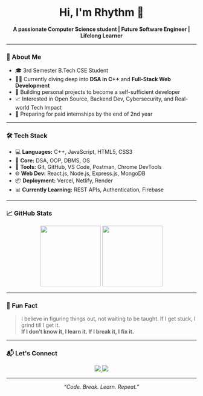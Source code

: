 <h1 align="center">Hi, I'm Rhythm 👋</h1>

<p align="center">
  <b>A passionate Computer Science student | Future Software Engineer | Lifelong Learner</b>
</p>

<p align="center">
</p>

---

### 🚀 About Me

- 🎓 3rd Semester B.Tech CSE Student  
- 👨‍💻 Currently diving deep into **DSA in C++** and **Full-Stack Web Development**
- 🔧 Building personal projects to become a self-sufficient developer  
- 📈 Interested in Open Source, Backend Dev, Cybersecurity, and Real-world Tech Impact  
- 💼 Preparing for paid internships by the end of 2nd year

---

### 🛠️ Tech Stack

- 💻 **Languages:** C++, JavaScript, HTML5, CSS3  
- 🧠 **Core:** DSA, OOP, DBMS, OS  
- 🧰 **Tools:** Git, GitHub, VS Code, Postman, Chrome DevTools  
- 🌐 **Web Dev:** React.js, Node.js, Express.js, MongoDB  
- 📦 **Deployment:** Vercel, Netlify, Render  
- 📊 **Currently Learning:** REST APIs, Authentication, Firebase  

---

### 📈 GitHub Stats

<p align="center">
  <img src="https://github-readme-stats.vercel.app/api?username=rhythmadl56&show_icons=true&theme=tokyonight" height="160" />
  <img src="https://github-readme-streak-stats.herokuapp.com/?user=rhythmadl56&theme=tokyonight" height="160"/>
</p>

---

### 🧠 Fun Fact
> I believe in figuring things out, not waiting to be taught. If I get stuck, I grind till I get it.  
> **If I don’t know it, I learn it. If I break it, I fix it.**

---

### 📬 Let's Connect

<p align="center">
  <a href="https://www.linkedin.com/in/rhythmadl" target="_blank">
    <img src="https://img.shields.io/badge/LinkedIn-blue?style=for-the-badge&logo=linkedin" />
  </a>
  <a href="mailto:ronakfreaksout@gmail.com">
    <img src="https://img.shields.io/badge/Gmail-red?style=for-the-badge&logo=gmail&logoColor=white" />
  </a>
</p>

---

<p align="center"><i>“Code. Break. Learn. Repeat.”</i></p>
